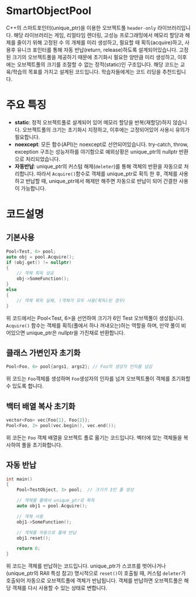 # SmartObjectPool

C++의 스마트포인터(unique_ptr)을 이용한 오브젝트풀 ```header-only``` 라이브러리입니다. 해당 라이브러리는 게임, 리얼타임 렌더링, 고성능 프로그래밍에서 메모리 할당과 해제를 줄이기 위해 고정된 수 의 개체를 미리 생성하고, 필요할 때 획득(acquire)하고, 사용후 유니크 포인터를 통해 자동 반납(return, release)하도록 설계되어있습니다. 고정된 크기의 오브젝트풀을 제공하기 때문에 초기화시 필요한 양만큼 미리 생성하고, 이후에는 오브젝트풀의 크기를 조절할 수 없는 정적(static)인 구조입니다. 해당 코드는 교육/학습의 목표를 가지고 설계된 코드입니다. 학습자들에게는 코드 리딩을 추천드립니다. 

# 주요 특징
- **static**: 정적 오브젝트풀로 설계되어 있어 메모리 할당을 반복(재할당)하지 않습니다. 오브젝트풀의 크기는 초기화시 지정하고, 이후에는 고정되어있어 사용시 유의가 필요합니다.
- **noexcept**: 모든 함수(API)는 noexcept로 선언되어있습니다. try-catch, throw, exception 구조는 성능저하를 야기함으로 예외상황은 unique_ptr의 nullptr 반환으로 처리되었습니다.
- **자동반납**: unique_ptr의 커스텀 해제(```deleter```)를 통해 객체의 반환을 자동으로 처리합니다. 따라서 ```Acquire()```함수로 객체를 unique_ptr로 획득 한 후, 객체를 사용하고 반납할 때, unique_ptr에서 해제만 해주면 자동으로 반납이 되어 간결한 사용이 가능합니다.

# 코드설명

## 기본사용
```cpp
Pool<Test, 6> pool;
auto obj = pool.Acquire();
if (obj.get() != nullptr)
{
    // 객체 획득 성공
    obj->SomeFunction();
}
else
{
    // 객체 획득 실패, (객체가 모두 사용(획득)된 경우)
}

```
위 코드에서는 Pool<Test, 6>을 선언하여 크기가 6인 Test 오브젝풀이 생성됩니다. ```Acquire()``` 함수는 객체를 획득(풀에서 하나 꺼내오는)하는 역할을 하며, 만약 풀이 비어있으면 unique_ptr은 nullptr을 가진채로 반환합니다.

## 클래스 가변인자 초기화
```cpp
Pool<Foo, 6> pool{args1, args2}; // Foo의 생성자 인자를 넘김
```
위 코드는 ```Foo```객체를 생성하며 ```Foo```생성자의 인자를 넘겨 오브젝트풀이 객체를 초기화할 수 있도록 합니다.

## 백터 배열 복사 초기화
```cpp
vector<Foo> vec{Foo{1}, Foo{2}};
Pool<Foo, 2> pool(vec.begin(), vec.end());
```
위 코든는 ```Foo``` 객체 배열을 오브젝트 풀로 옮기는 코드입니다. 벡터에 있는 객체들을 복사하여 풀을 초기화합니다.

## 자동 반납
```cpp
int main()
{
    Pool<TestObject, 3> pool;  // 크기가 3인 풀 생성

    // 객체를 풀에서 unique_ptr로 획득
    auto obj1 = pool.Acquire();

    // 객체 사용
    obj1->SomeFunction();

    // 객체를 자동으로 풀에 반납
    obj1.reset();

    return 0;
}
```
위 코드는 객체를 반납하는 코드입니다. unique_ptr가 스코프를 벗어나거나(unique_ptr의 RAII 특성 참고) 명시적으로 ```reset()```이 호출될 때, 커스텀 ```deleter```가 호출되어 자동으로 오브젝트풀에 객체가 반납됩니다.
객체를 반납하면 오브젝트풀은 해당 객체를 다시 사용할 수 있는 상태로 변합니다.
